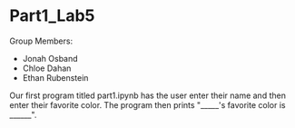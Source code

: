 # Part1_Lab5  

Group Members:
* Jonah Osband  
* Chloe Dahan 
* Ethan Rubenstein

Our first program titled part1.ipynb has the user enter their name and then enter their favorite color. The program then prints "_____'s favorite color is ______".